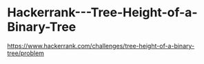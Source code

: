 # Hackerrank---Tree-Height-of-a-Binary-Tree

https://www.hackerrank.com/challenges/tree-height-of-a-binary-tree/problem
